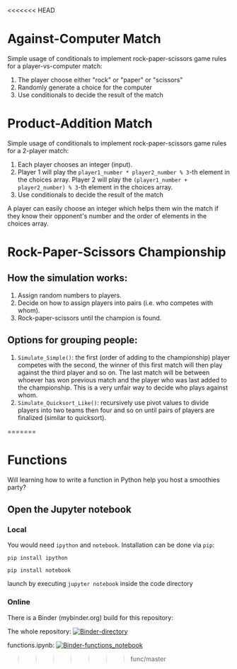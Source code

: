 <<<<<<< HEAD
# Against-Computer Match
Simple usage of conditionals to implement rock-paper-scissors game rules for a player-vs-computer match:

1. The player choose either "rock" or "paper" or "scissors"
2. Randomly generate a choice for the computer
3. Use conditionals to decide the result of the match


# Product-Addition Match
Simple usage of conditionals to implement rock-paper-scissors game rules for a 2-player match: 

1. Each player chooses an integer (input). 
2. Player 1 will play the `player1_number * player2_number % 3`-th element in the choices array. Player 2 will play the `(player1_number + player2_number) % 3`-th element in the choices array.
3. Use conditionals to decide the result of the match

A player can easily choose an integer which helps them win the match if they know their opponent's number and the order of elements in the choices array.


# Rock-Paper-Scissors Championship

## How the simulation works:
1. Assign random numbers to players.
2. Decide on how to assign players into pairs (i.e. who competes with whom).
3. Rock-paper-scissors until the champion is found.

## Options for grouping people:
1. `Simulate_Simple()`: the first (order of adding to the championship) player competes with the second, the winner of this first match will then play against the third player and so on. The last match will be between whoever has won previous match and the player who was last added to the championship. This is a very unfair way to decide who plays against whom.
2. `Simulate_Quicksort_Like()`: recursively use pivot values to divide players into two teams then four and so on until pairs of players are finalized (similar to quicksort).

=======
# Functions
Will learning how to write a function in Python help you host a smoothies party?

## Open the Jupyter notebook
### Local
You would need `ipython` and `notebook`. Installation can be done via `pip`:

`pip install ipython`

`pip install notebook`

launch by executing `jupyter notebook` inside the code directory


### Online
There is a Binder (mybinder.org) build for this repository:

The whole repository: [![Binder-directory](https://mybinder.org/badge_logo.svg)](https://mybinder.org/v2/gh/thutran/gwc-functions/master)

functions.ipynb: [![Binder-functions_notebook](https://mybinder.org/badge_logo.svg)](https://mybinder.org/v2/gh/thutran/gwc-functions/master?filepath=functions.ipynb)
>>>>>>> func/master
